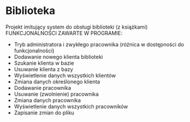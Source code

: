 # Biblioteka
Projekt imitujący system do obsługi biblioteki (z książkami)
FUNKCJONALNOŚCI ZAWARTE W PROGRAMIE:
- Tryb administratora i zwykłego pracownika (różnica w dostępności do funkcjonalności)
- Dodawanie nowego klienta biblioteki
- Szukanie klienta w bazie
- Usuwanie klienta z bazy
- Wyświetlenie danych wszystkich klientów 
- Zmiana danych określonego klienta
- Dodawanie pracownika
- Usuwanie (zwolnienie) pracownika
- Zmiana danych pracownika
- Wyświetlenie danych wszystkich pracowników
- Zapisanie zmian do pliku
